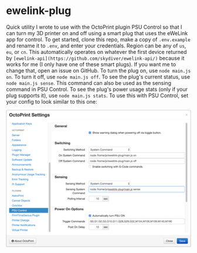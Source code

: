 # ewelink-plug

Quick utility I wrote to use with the OctoPrint plugin PSU Control so that I can turn my 3D printer on and off using a smart plug that uses the eWeLink app for control. 
To get started, clone this repo, make a copy of `.env.example` and rename it to `.env`, and enter your credentials. Region can be any of `us`, `eu`, or `cn`. This automatically operates on whatever the first device returned by `[ewelink-api](https://github.com/skydiver/ewelink-api/)` because it works for me (I only have one of these smart plugs). If you want me to change that, open an issue on GitHub.
To turn the plug on, use `node main.js on`. To turn it off, use `node main.js off`. To see the plug's current status, use `node main.js sense`. This command can also be used as the sensing command in PSU Control. To see the plug's power usage stats (only if your plug supports it), use `node main.js stats`.
To use this with PSU Control, set your config to look similar to this one: 

![Screenshot of PSU Control config](https://raw.githubusercontent.com/jasonappah/ewelink-plug/master/psucontrol.png)
